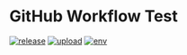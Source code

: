 # GitHub Workflow Test

[![release](https://github.com/justorez/github-workflow-test/actions/workflows/release.yml/badge.svg?branch=main)](https://github.com/justorez/github-workflow-test/actions/workflows/release.yml) [![upload](https://github.com/justorez/github-workflow-test/actions/workflows/upload.yml/badge.svg?branch=main)](https://github.com/justorez/github-workflow-test/actions/workflows/upload.yml) [![env](https://github.com/justorez/github-workflow-test/actions/workflows/env.yml/badge.svg?branch=main)](https://github.com/justorez/github-workflow-test/actions/workflows/env.yml)

